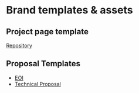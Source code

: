 # Brand templates & assets

## Project page template

[Repository](https://github.com/biveeco/project-page-template)

## Proposal Templates

- [EOI]()
- [Technical Proposal]()